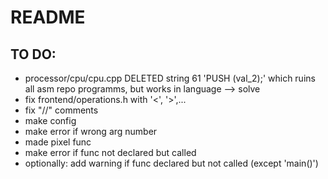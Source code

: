 # README

## TO DO:

- processor/cpu/cpu.cpp DELETED string 61 'PUSH (val_2);' which ruins all asm repo programms, but works in language --> solve
- fix frontend/operations.h with '<', '>',...
- fix "//" comments
- make config
- make error if wrong arg number
- made pixel func
- make error if func not declared but called
- optionally: add warning if func declared but not called (except 'main()')
